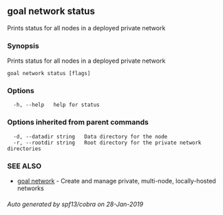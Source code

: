 ## goal network status

Prints status for all nodes in a deployed private network

### Synopsis

Prints status for all nodes in a deployed private network

```
goal network status [flags]
```

### Options

```
  -h, --help   help for status
```

### Options inherited from parent commands

```
  -d, --datadir string   Data directory for the node
  -r, --rootdir string   Root directory for the private network directories
```

### SEE ALSO

* [goal network](goal_network.md)	 - Create and manage private, multi-node, locally-hosted networks

###### Auto generated by spf13/cobra on 28-Jan-2019
